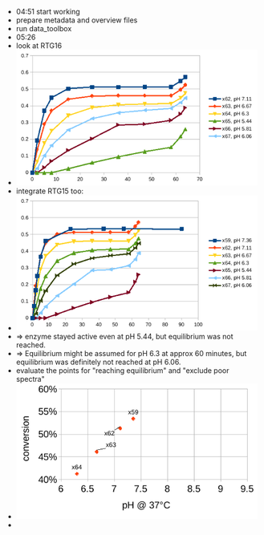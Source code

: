 - 04:51 start working
- prepare metadata and overview files
- run data_toolbox
- 05:26
- look at RTG16
- ![image.png](../assets/image_1732336377502_0.png)
- integrate RTG15 too:
- ![image.png](../assets/image_1732336753277_0.png)
- => enzyme stayed active even at pH 5.44, but equilibrium was not reached.
- => Equilibrium might be assumed for pH 6.3 at approx 60 minutes, but equilibrium was definitely not reached at pH 6.06.
- evaluate the points for "reaching equilibrium" and "exclude poor spectra"
- ![image.png](../assets/image_1732337812457_0.png)
-